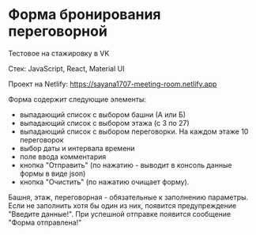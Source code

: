 # Форма бронирования переговорной
Тестовое на стажировку в VK

Стек: JavaScript, React, Material UI

Проект на Netlify: https://sayana1707-meeting-room.netlify.app

Форма содержит следующие элементы:
- выпадающий список с выбором башни (А или Б)
- выпадающий список с выбором этажа (с 3 по 27)
- выпадающий список с выбором переговорки. На каждом этаже 10 переговорок
- выбор даты и интервала времени
- поле ввода комментария
- кнопка "Отправить" (по нажатию - выводит в консоль данные формы в виде json)
- кнопка "Очистить" (по нажатию очищает форму).

Башня, этаж, переговорная - обязательные к заполнению параметры. Если не заполнить хотя бы один из них, появится предупреждение "Введите данные!".
При успешной отправке появится сообщение "Форма отправлена!"
